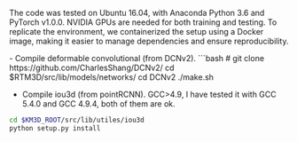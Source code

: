 The code was tested on Ubuntu 16.04, with Anaconda Python 3.6 and PyTorch v1.0.0. NVIDIA GPUs are needed for both training and testing. To replicate the environment, we containerized the setup using a Docker image, making it easier to manage dependencies and ensure reproducibility.

<INSTALL>
- Compile deformable convolutional (from DCNv2).
```bash
# git clone https://github.com/CharlesShang/DCNv2/
cd $RTM3D/src/lib/models/networks/
cd DCNv2
./make.sh

- Compile iou3d (from pointRCNN). GCC>4.9, I have tested it with GCC 5.4.0 and GCC 4.9.4, both of them are ok.
```bash
cd $KM3D_ROOT/src/lib/utiles/iou3d
python setup.py install

